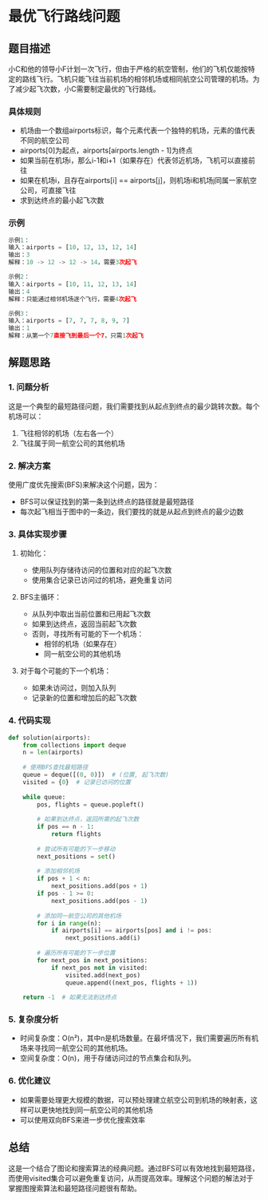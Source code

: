 # 最优飞行路线问题

## 题目描述

小C和他的领导小F计划一次飞行，但由于严格的航空管制，他们的飞机仅能按特定的路线飞行。飞机只能飞往当前机场的相邻机场或相同航空公司管理的机场。为了减少起飞次数，小C需要制定最优的飞行路线。

### 具体规则
- 机场由一个数组airports标识，每个元素代表一个独特的机场，元素的值代表不同的航空公司
- airports[0]为起点，airports[airports.length - 1]为终点
- 如果当前在机场i，那么i-1和i+1（如果存在）代表邻近机场，飞机可以直接前往
- 如果在机场i，且存在airports[i] == airports[j]，则机场i和机场j同属一家航空公司，可直接飞往
- 求到达终点的最小起飞次数

### 示例
```python
示例1：
输入：airports = [10, 12, 13, 12, 14]
输出：3
解释：10 -> 12 -> 12 -> 14，需要3次起飞

示例2：
输入：airports = [10, 11, 12, 13, 14]
输出：4
解释：只能通过相邻机场逐个飞行，需要4次起飞

示例3：
输入：airports = [7, 7, 7, 8, 9, 7]
输出：1
解释：从第一个7直接飞到最后一个7，只需1次起飞
```

## 解题思路

### 1. 问题分析
这是一个典型的最短路径问题，我们需要找到从起点到终点的最少跳转次数。每个机场可以：
1. 飞往相邻的机场（左右各一个）
2. 飞往属于同一航空公司的其他机场

### 2. 解决方案
使用广度优先搜索(BFS)来解决这个问题，因为：
- BFS可以保证找到的第一条到达终点的路径就是最短路径
- 每次起飞相当于图中的一条边，我们要找的就是从起点到终点的最少边数

### 3. 具体实现步骤

1. 初始化：
   - 使用队列存储待访问的位置和对应的起飞次数
   - 使用集合记录已访问过的机场，避免重复访问

2. BFS主循环：
   - 从队列中取出当前位置和已用起飞次数
   - 如果到达终点，返回当前起飞次数
   - 否则，寻找所有可能的下一个机场：
     - 相邻的机场（如果存在）
     - 同一航空公司的其他机场

3. 对于每个可能的下一个机场：
   - 如果未访问过，则加入队列
   - 记录新的位置和增加后的起飞次数

### 4. 代码实现
```python
def solution(airports):
    from collections import deque
    n = len(airports)
    
    # 使用BFS查找最短路径
    queue = deque([(0, 0)])  # (位置, 起飞次数)
    visited = {0}  # 记录已访问的位置
    
    while queue:
        pos, flights = queue.popleft()
        
        # 如果到达终点，返回所需的起飞次数
        if pos == n - 1:
            return flights
            
        # 尝试所有可能的下一步移动
        next_positions = set()
        
        # 添加相邻机场
        if pos + 1 < n:
            next_positions.add(pos + 1)
        if pos - 1 >= 0:
            next_positions.add(pos - 1)
            
        # 添加同一航空公司的其他机场
        for i in range(n):
            if airports[i] == airports[pos] and i != pos:
                next_positions.add(i)
                
        # 遍历所有可能的下一步位置
        for next_pos in next_positions:
            if next_pos not in visited:
                visited.add(next_pos)
                queue.append((next_pos, flights + 1))
    
    return -1  # 如果无法到达终点
```

### 5. 复杂度分析
- 时间复杂度：O(n²)，其中n是机场数量。在最坏情况下，我们需要遍历所有机场来寻找同一航空公司的其他机场。
- 空间复杂度：O(n)，用于存储访问过的节点集合和队列。

### 6. 优化建议
- 如果需要处理更大规模的数据，可以预处理建立航空公司到机场的映射表，这样可以更快地找到同一航空公司的其他机场
- 可以使用双向BFS来进一步优化搜索效率

## 总结
这是一个结合了图论和搜索算法的经典问题。通过BFS可以有效地找到最短路径，而使用visited集合可以避免重复访问，从而提高效率。理解这个问题的解法对于掌握图搜索算法和最短路径问题很有帮助。

